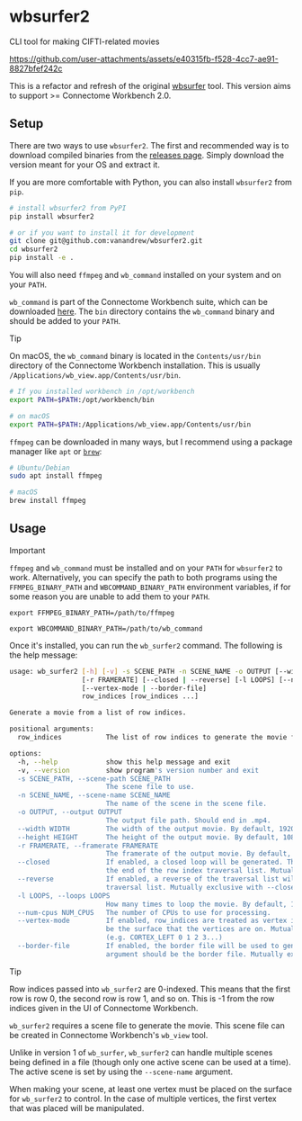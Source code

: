 # wbsurfer2
CLI tool for making CIFTI-related movies

https://github.com/user-attachments/assets/e40315fb-f528-4cc7-ae91-8827bfef242c

This is a refactor and refresh of the original [wbsurfer](https://gitlab.com/vanandrew/wbsurfer) tool.
This version aims to support >= Connectome Workbench 2.0.

## Setup

There are two ways to use `wbsurfer2`. The first and recommended way is to
download compiled binaries from the [releases page](https://github.com/vanandrew/wbsurfer2/releases).
Simply download the version meant for your OS and extract it.

If you are more comfortable with Python, you can also install `wbsurfer2` from `pip`.

```bash
# install wbsurfer2 from PyPI
pip install wbsurfer2

# or if you want to install it for development
git clone git@github.com:vanandrew/wbsurfer2.git
cd wbsurfer2
pip install -e .
```

You will also need `ffmpeg` and `wb_command` installed on your system and on your `PATH`.

`wb_command` is part of the Connectome Workbench suite, which can be downloaded
[here](https://www.humanconnectome.org/software/get-connectome-workbench). The `bin` directory
contains the `wb_command` binary and should be added to your `PATH`.

> [!TIP]
> On macOS, the `wb_command` binary is located in the `Contents/usr/bin` directory of the
> Connectome Workbench installation. This is usually `/Applications/wb_view.app/Contents/usr/bin`.

```bash
# If you installed workbench in /opt/workbench
export PATH=$PATH:/opt/workbench/bin

# on macOS
export PATH=$PATH:/Applications/wb_view.app/Contents/usr/bin
```

`ffmpeg` can be downloaded in many ways, but I recommend using a package manager like `apt` or
 [`brew`](https://brew.sh/):

```bash
# Ubuntu/Debian
sudo apt install ffmpeg

# macOS
brew install ffmpeg
```

## Usage

> [!IMPORTANT]  
> `ffmpeg` and `wb_command` must be installed and on your `PATH` for `wbsurfer2` to work.
> Alternatively, you can specify the path to both programs using the `FFMPEG_BINARY_PATH` and `WBCOMMAND_BINARY_PATH`
> environment variables, if for some reason you are unable to add them to your `PATH`.
>
> `export FFMPEG_BINARY_PATH=/path/to/ffmpeg`
>
> `export WBCOMMAND_BINARY_PATH=/path/to/wb_command`

Once it's installed, you can run the `wb_surfer2` command. The following is the help message:

```bash
usage: wb_surfer2 [-h] [-v] -s SCENE_PATH -n SCENE_NAME -o OUTPUT [--width WIDTH] [--height HEIGHT]
                  [-r FRAMERATE] [--closed | --reverse] [-l LOOPS] [--num-cpus NUM_CPUS]
                  [--vertex-mode | --border-file]
                  row_indices [row_indices ...]

Generate a movie from a list of row indices.

positional arguments:
  row_indices           The list of row indices to generate the movie from.

options:
  -h, --help            show this help message and exit
  -v, --version         show program's version number and exit
  -s SCENE_PATH, --scene-path SCENE_PATH
                        The scene file to use.
  -n SCENE_NAME, --scene-name SCENE_NAME
                        The name of the scene in the scene file.
  -o OUTPUT, --output OUTPUT
                        The output file path. Should end in .mp4.
  --width WIDTH         The width of the output movie. By default, 1920 pixels.
  --height HEIGHT       The height of the output movie. By default, 1080 pixels.
  -r FRAMERATE, --framerate FRAMERATE
                        The framerate of the output movie. By default, 10 FPS.
  --closed              If enabled, a closed loop will be generated. This appends the first row index to
                        the end of the row index traversal list. Mutually exclusive with --reverse.
  --reverse             If enabled, a reverse of the traversal list will be appended to the row index
                        traversal list. Mutually exclusive with --closed.
  -l LOOPS, --loops LOOPS
                        How many times to loop the movie. By default, 1 loop.
  --num-cpus NUM_CPUS   The number of CPUs to use for processing.
  --vertex-mode         If enabled, row_indices are treated as vertex indices. The first argument should
                        be the surface that the vertices are on. Mutually exclusive with --border-file
                        (e.g. CORTEX_LEFT 0 1 2 3...)
  --border-file         If enabled, the border file will be used to generate the movie. The row_indices
                        argument should be the border file. Mutually exclusive with --vertex-mode.
  ```

> [!TIP]
> Row indices passed into `wb_surfer2` are 0-indexed. This means that the first row is row 0,
> the second row is row 1, and so on. This is -1 from the row indices given in the UI of Connectome Workbench.

`wb_surfer2` requires a scene file to generate the movie. This scene file can be created in Connectome Workbench's
`wb_view` tool.

Unlike in version 1 of `wb_surfer`, `wb_surfer2` can handle multiple scenes being defined in a file (though only one
active scene can be used at a time). The active scene is set by using the `--scene-name` argument.

When making your scene, at least one vertex must be placed on the surface for `wb_surfer2` to control. In the case of
multiple vertices, the first vertex that was placed will be manipulated. 
